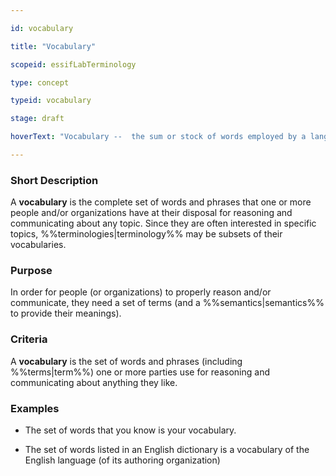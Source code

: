 ```yaml
---

id: vocabulary

title: "Vocabulary"

scopeid: essifLabTerminology

type: concept

typeid: vocabulary

stage: draft

hoverText: "Vocabulary --  the sum or stock of words employed by a language, group, individual, or work or in a field of knowledge."

---
```




### Short Description

A **vocabulary** is the complete set of words and phrases that one or more people and/or organizations have at their disposal for reasoning and communicating about any topic. Since they are often interested in specific topics, %%terminologies|terminology%% may be subsets of their vocabularies.



### Purpose

In order for people (or organizations) to properly reason and/or communicate, they need a set of terms (and a %%semantics|semantics%% to provide their meanings). 



### Criteria

A **vocabulary** is the set of words and phrases (including %%terms|term%%) one or more parties use for reasoning and communicating about anything they like.



### Examples

- The set of words that you know is your vocabulary.

- The set of words listed in an English dictionary is a vocabulary of the English language (of its authoring organization)